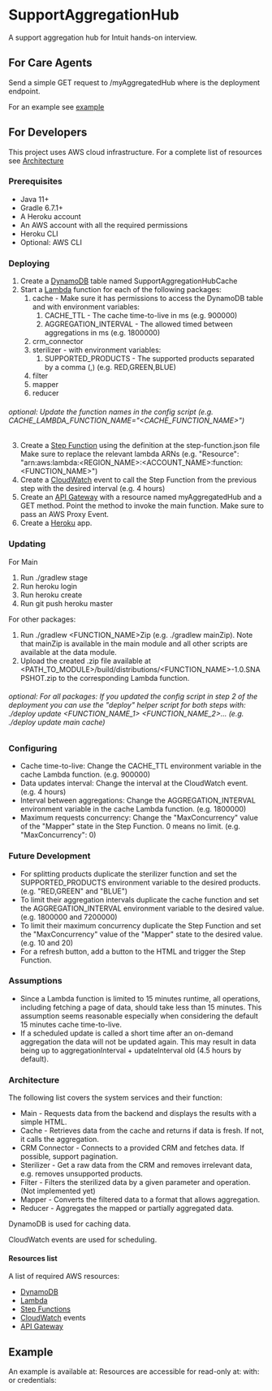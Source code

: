 # SupportAggregationHub
A support aggregation hub for Intuit hands-on interview.

## For Care Agents
Send a simple GET request to <URL>/myAggregatedHub where <URL> is the deployment endpoint.

For an example see [example](#example)

## For Developers

This project uses AWS cloud infrastructure. For a complete list of resources see [Architecture](#resources-list) 

### Prerequisites
* Java 11+
* Gradle 6.7.1+
* A Heroku account
* An AWS account with all the required permissions
* Heroku CLI
* Optional: AWS CLI

### Deploying
1. Create a [DynamoDB](https://console.aws.amazon.com/dynamodb) table named SupportAggregationHubCache
2. Start a [Lambda](https://console.aws.amazon.com/lambda) function for each of the following packages:
    1. cache - Make sure it has permissions to access the DynamoDB table and with environment variables:
       1. CACHE_TTL - The cache time-to-live in ms (e.g. 900000)
       2. AGGREGATION_INTERVAL - The allowed timed between aggregations in ms (e.g. 1800000)
    2. crm_connector
    3. sterilizer - with environment variables:
       1. SUPPORTED_PRODUCTS - The supported products separated by a comma (,) (e.g. RED,GREEN,BLUE)
    4. filter
    5. mapper
    6. reducer
###### optional: Update the function names in the config script (e.g. CACHE_LAMBDA_FUNCTION_NAME="<CACHE_FUNCTION_NAME>")
3. Create a [Step Function](https://console.aws.amazon.com/states) using the definition at the step-function.json file
   Make sure to replace the relevant lambda ARNs (e.g. "Resource": "arn:aws:lambda:<REGION_NAME>:<ACCOUNT_NAME>:function:<FUNCTION_NAME>")
4. Create a [CloudWatch](https://console.aws.amazon.com/cloudwatch) event to call the Step Function from the previous step with the desired interval (e.g. 4 hours)
5. Create an [API Gateway](https://console.aws.amazon.com/apigateway) with a resource named myAggregatedHub and a GET method. Point the method to invoke the main function. Make sure to pass an AWS Proxy Event.
6. Create a [Heroku](https://dashboard.heroku.com/) app.

### Updating
For Main
1. Run ./gradlew stage
2. Run heroku login
3. Run heroku create
4. Run git push heroku master

For other packages:
1. Run ./gradlew <FUNCTION_NAME>Zip (e.g. ./gradlew mainZip). Note that mainZip is available in the main module and all other scripts are available at the data module.
2. Upload the created .zip file available at <PATH_TO_MODULE>/build/distributions/<FUNCTION_NAME>-1.0.SNAPSHOT.zip to the corresponding Lambda function.

###### optional: For all packages: If you updated the config script in step 2 of the deployment you can use the "deploy" helper script for both steps with: ./deploy update <FUNCTION_NAME_1> <FUNCTION_NAME_2>... (e.g. ./deploy update main cache)

### Configuring
* Cache time-to-live: Change the CACHE_TTL environment variable in the cache Lambda function. (e.g. 900000)
* Data updates interval: Change the interval at the CloudWatch event. (e.g. 4 hours)
* Interval between aggregations: Change the AGGREGATION_INTERVAL environment variable in the cache Lambda function. (e.g. 1800000)
* Maximum requests concurrency: Change the "MaxConcurrency" value of the "Mapper" state in the Step Function. 0 means no limit. (e.g. "MaxConcurrency": 0)

### Future Development
* For splitting products duplicate the sterilizer function and set the SUPPORTED_PRODUCTS environment variable to the desired products. (e.g. "RED,GREEN" and "BLUE") 
* To limit their aggregation intervals duplicate the cache function and set the AGGREGATION_INTERVAL environment variable to the desired value. (e.g. 1800000 and 7200000)
* To limit their maximum concurrency duplicate the Step Function and set the "MaxConcurrency" value of the "Mapper" state to the desired value. (e.g. 10 and 20)
* For a refresh button, add a button to the HTML and trigger the Step Function.

### Assumptions
* Since a Lambda function is limited to 15 minutes runtime, all operations, including fetching a page of data, should take less than 15 minutes. This assumption seems reasonable especially when considering the default 15 minutes cache time-to-live.
* If a scheduled update is called a short time after an on-demand aggregation the data will not be updated again. This may result in data being up to aggregationInterval + updateInterval old (4.5 hours by default).

### Architecture
The following list covers the system services and their function:
* Main - Requests data from the backend and displays the results with a simple HTML.
* Cache - Retrieves data from the cache and returns if data is fresh. If not, it calls the aggregation.
* CRM Connector - Connects to a provided CRM and fetches data. If possible, support pagination.
* Sterilizer - Get a raw data from the CRM and removes irrelevant data, e.g. removes unsupported products.
* Filter - Filters the sterilized data by a given parameter and operation. (Not implemented yet)
* Mapper - Converts the filtered data to a format that allows aggregation.
* Reducer - Aggregates the mapped or partially aggregated data.

DynamoDB is used for caching data. 

CloudWatch events are used for scheduling.

#### Resources list
A list of required AWS resources:
* [DynamoDB](https://console.aws.amazon.com/dynamodb)
* [Lambda](https://console.aws.amazon.com/lambda)
* [Step Functions](https://console.aws.amazon.com/states)
* [CloudWatch](https://console.aws.amazon.com/cloudwatch) events
* [API Gateway](https://console.aws.amazon.com/apigateway)


## Example
An example is available at: []()
Resources are accessible for read-only at:
with:
or credentials: